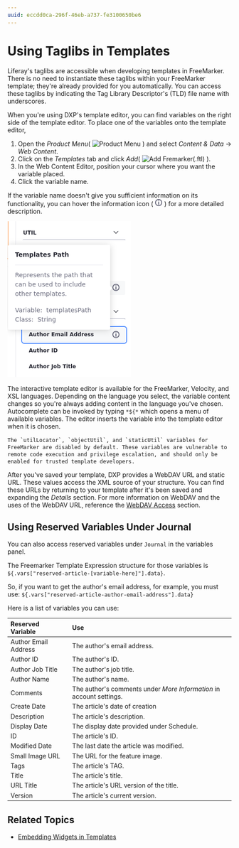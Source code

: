 ```yaml
---
uuid: eccdd0ca-296f-46eb-a737-fe3100650be6
---
```

# Using Taglibs in Templates

Liferay's taglibs are accessible when developing templates in FreeMarker. There is no need to instantiate these taglibs within your FreeMarker template; they're already provided for you automatically. You can access these taglibs by indicating the Tag Library Descriptor's (TLD) file name with underscores.

When you're using DXP's template editor, you can find variables on the right side of the template editor. To place one of the variables onto the template editor,

1. Open the *Product Menu*( ![Product Menu](../../../images/icon-product-menu.png) ) and select *Content & Data* &rarr; *Web Content*.
1. Click on the *Templates* tab and click *Add*( ![Add Fremarker(.ftl)](../../../images/icon-add.png) ).
1. In the Web Content Editor, position your cursor where you want the variable placed.
1. Click the variable name.

If the variable name doesn't give you sufficient information on its functionality, you can hover the information icon ( ![Information icon](../../../images/icon-information.png) ) for a more detailed description.

![You can hover your pointer over a variable for a more detailed description.](./using-taglibs-in-templates/images/01.png)

The interactive template editor is available for the FreeMarker, Velocity, and XSL languages. Depending on the language you select, the variable content changes so you're always adding content in the language you've chosen. Autocomplete can be invoked by typing `*${*` which opens a menu of available variables. The editor inserts the variable into the template editor when it is chosen.

```{note}
The `utilLocator`, `objectUtil`, and `staticUtil` variables for FreeMarker are disabled by default. These variables are vulnerable to remote code execution and privilege escalation, and should only be enabled for trusted template developers. 
```

After you've saved your template, DXP provides a WebDAV URL and static URL. These values access the XML source of your structure. You can find these URLs by returning to your template after it's been saved and expanding the *Details* section. For more information on WebDAV and the uses of the WebDAV URL, reference the [WebDAV Access](../../documents-and-media/publishing-and-sharing/accessing-documents-with-webdav.md) section.

## Using Reserved Variables Under Journal

You can also access reserved variables under `Journal` in the variables panel. 

The Freemarker Template Expression structure for those variables is `${.vars["reserved-article-[variable-here]"].data}`. 

So, if you want to get the author's email address, for example, you must use: `${.vars["reserved-article-author-email-address"].data}`

Here is a list of variables you can use:

| Reserved Variable | Use  |
| :--- | :--- |
| Author Email Address | The author's email address. |
| Author ID | The author's ID. |
| Author Job Title | The author's job title. |
| Author Name | The author's name. |
| Comments | The author's comments under *More Information* in account settings. |
| Create Date | The article's date of creation |
| Description | The article's description. |
| Display Date | The display date provided under Schedule. |
| ID | The article's ID. |
| Modified Date | The last date the article was modified. |
| Small Image URL | The URL for the feature image. |
| Tags | The article's TAG. |
| Title | The article's title. |
| URL Title | The article's URL version of the title. |
| Version | The article's current version. |



## Related Topics

* [Embedding Widgets in Templates](./embedding-widgets-in-templates.md)

